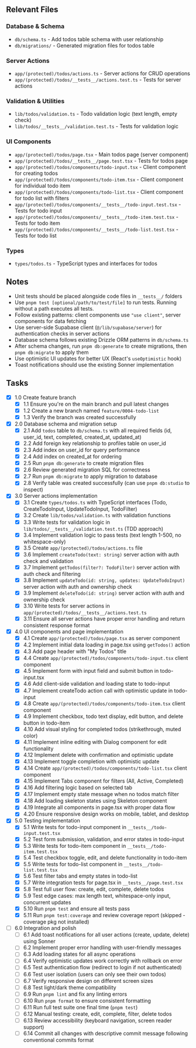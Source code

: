 ## Relevant Files

### Database & Schema
- `db/schema.ts` - Add todos table schema with user relationship
- `db/migrations/` - Generated migration files for todos table

### Server Actions
- `app/(protected)/todos/actions.ts` - Server actions for CRUD operations
- `app/(protected)/todos/__tests__/actions.test.ts` - Tests for server actions

### Validation & Utilities
- `lib/todos/validation.ts` - Todo validation logic (text length, empty check)
- `lib/todos/__tests__/validation.test.ts` - Tests for validation logic

### UI Components
- `app/(protected)/todos/page.tsx` - Main todos page (server component)
- `app/(protected)/todos/__tests__/page.test.tsx` - Tests for todos page
- `app/(protected)/todos/components/todo-input.tsx` - Client component for creating todos
- `app/(protected)/todos/components/todo-item.tsx` - Client component for individual todo item
- `app/(protected)/todos/components/todo-list.tsx` - Client component for todo list with filters
- `app/(protected)/todos/components/__tests__/todo-input.test.tsx` - Tests for todo input
- `app/(protected)/todos/components/__tests__/todo-item.test.tsx` - Tests for todo item
- `app/(protected)/todos/components/__tests__/todo-list.test.tsx` - Tests for todo list

### Types
- `types/todos.ts` - TypeScript types and interfaces for todos

## Notes

- Unit tests should be placed alongside code files in `__tests__/` folders
- Use `pnpm test [optional/path/to/test/file]` to run tests. Running without a path executes all tests.
- Follow existing patterns: client components use `"use client"`, server components for data fetching
- Use server-side Supabase client (`@/lib/supabase/server`) for authentication checks in server actions
- Database schema follows existing Drizzle ORM patterns in `db/schema.ts`
- After schema changes, run `pnpm db:generate` to create migrations, then `pnpm db:migrate` to apply them
- Use optimistic UI updates for better UX (React's `useOptimistic` hook)
- Toast notifications should use the existing Sonner implementation

## Tasks

- [x] 1.0 Create feature branch
  - [x] 1.1 Ensure you're on the main branch and pull latest changes
  - [x] 1.2 Create a new branch named `feature/0004-todo-list`
  - [x] 1.3 Verify the branch was created successfully

- [x] 2.0 Database schema and migration setup
  - [x] 2.1 Add `todos` table to `db/schema.ts` with all required fields (id, user_id, text, completed, created_at, updated_at)
  - [x] 2.2 Add foreign key relationship to profiles table on user_id
  - [x] 2.3 Add index on user_id for query performance
  - [x] 2.4 Add index on created_at for ordering
  - [x] 2.5 Run `pnpm db:generate` to create migration files
  - [x] 2.6 Review generated migration SQL for correctness
  - [x] 2.7 Run `pnpm db:migrate` to apply migration to database
  - [x] 2.8 Verify table was created successfully (can use `pnpm db:studio` to inspect)

- [x] 3.0 Server actions implementation
  - [x] 3.1 Create `types/todos.ts` with TypeScript interfaces (Todo, CreateTodoInput, UpdateTodoInput, TodoFilter)
  - [x] 3.2 Create `lib/todos/validation.ts` with validation functions
  - [x] 3.3 Write tests for validation logic in `lib/todos/__tests__/validation.test.ts` (TDD approach)
  - [x] 3.4 Implement validation logic to pass tests (text length 1-500, no whitespace-only)
  - [x] 3.5 Create `app/(protected)/todos/actions.ts` file
  - [x] 3.6 Implement `createTodo(text: string)` server action with auth check and validation
  - [x] 3.7 Implement `getTodos(filter?: TodoFilter)` server action with auth check and filtering
  - [x] 3.8 Implement `updateTodo(id: string, updates: UpdateTodoInput)` server action with auth and ownership check
  - [x] 3.9 Implement `deleteTodo(id: string)` server action with auth and ownership check
  - [x] 3.10 Write tests for server actions in `app/(protected)/todos/__tests__/actions.test.ts`
  - [x] 3.11 Ensure all server actions have proper error handling and return consistent response format

- [x] 4.0 UI components and page implementation
  - [x] 4.1 Create `app/(protected)/todos/page.tsx` as server component
  - [x] 4.2 Implement initial data loading in page.tsx using `getTodos()` action
  - [x] 4.3 Add page header with "My Todos" title
  - [x] 4.4 Create `app/(protected)/todos/components/todo-input.tsx` client component
  - [x] 4.5 Implement form with input field and submit button in todo-input.tsx
  - [x] 4.6 Add client-side validation and loading state to todo-input
  - [x] 4.7 Implement createTodo action call with optimistic update in todo-input
  - [x] 4.8 Create `app/(protected)/todos/components/todo-item.tsx` client component
  - [x] 4.9 Implement checkbox, todo text display, edit button, and delete button in todo-item
  - [x] 4.10 Add visual styling for completed todos (strikethrough, muted color)
  - [x] 4.11 Implement inline editing with Dialog component for edit functionality
  - [x] 4.12 Implement delete with confirmation and optimistic update
  - [x] 4.13 Implement toggle completion with optimistic update
  - [x] 4.14 Create `app/(protected)/todos/components/todo-list.tsx` client component
  - [x] 4.15 Implement Tabs component for filters (All, Active, Completed)
  - [x] 4.16 Add filtering logic based on selected tab
  - [x] 4.17 Implement empty state message when no todos match filter
  - [x] 4.18 Add loading skeleton states using Skeleton component
  - [x] 4.19 Integrate all components in page.tsx with proper data flow
  - [x] 4.20 Ensure responsive design works on mobile, tablet, and desktop

- [x] 5.0 Testing implementation
  - [x] 5.1 Write tests for todo-input component in `__tests__/todo-input.test.tsx`
  - [x] 5.2 Test form submission, validation, and error states in todo-input
  - [x] 5.3 Write tests for todo-item component in `__tests__/todo-item.test.tsx`
  - [x] 5.4 Test checkbox toggle, edit, and delete functionality in todo-item
  - [x] 5.5 Write tests for todo-list component in `__tests__/todo-list.test.tsx`
  - [x] 5.6 Test filter tabs and empty states in todo-list
  - [x] 5.7 Write integration tests for page.tsx in `__tests__/page.test.tsx`
  - [x] 5.8 Test full user flow: create, edit, complete, delete todos
  - [x] 5.9 Test edge cases: max length text, whitespace-only input, concurrent updates
  - [x] 5.10 Run `pnpm test` and ensure all tests pass
  - [x] 5.11 Run `pnpm test:coverage` and review coverage report (skipped - coverage pkg not installed)

- [ ] 6.0 Integration and polish
  - [ ] 6.1 Add toast notifications for all user actions (create, update, delete) using Sonner
  - [ ] 6.2 Implement proper error handling with user-friendly messages
  - [ ] 6.3 Add loading states for all async operations
  - [ ] 6.4 Verify optimistic updates work correctly with rollback on error
  - [ ] 6.5 Test authentication flow (redirect to login if not authenticated)
  - [ ] 6.6 Test user isolation (users can only see their own todos)
  - [ ] 6.7 Verify responsive design on different screen sizes
  - [ ] 6.8 Test light/dark theme compatibility
  - [ ] 6.9 Run `pnpm lint` and fix any linting errors
  - [ ] 6.10 Run `pnpm format` to ensure consistent formatting
  - [ ] 6.11 Run full test suite one final time (`pnpm test`)
  - [ ] 6.12 Manual testing: create, edit, complete, filter, delete todos
  - [ ] 6.13 Review accessibility (keyboard navigation, screen reader support)
  - [ ] 6.14 Commit all changes with descriptive commit message following conventional commits format

